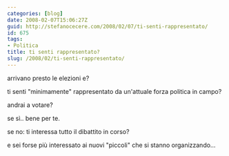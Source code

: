 ```yaml
---
categories: [blog]
date: 2008-02-07T15:06:27Z
guid: http://stefanocecere.com/2008/02/07/ti-senti-rappresentato/
id: 675
tags:
- Politica
title: ti senti rappresentato?
slug: /2008/02/ti-senti-rappresentato/
---
```


arrivano presto le elezioni e?

ti senti "minimamente" rappresentato da un'attuale forza politica in campo?
  
andrai a votare?

se sì.. bene per te.

se no: ti interessa tutto il dibattito in corso?
  
e sei forse più interessato ai nuovi "piccoli" che si stanno organizzando…